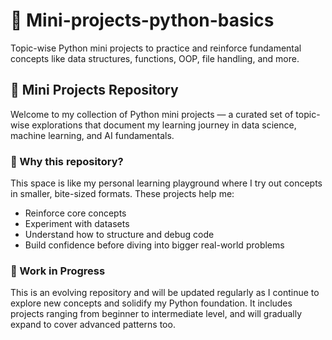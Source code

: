 # 🐍 Mini-projects-python-basics
Topic-wise Python mini projects to practice and reinforce fundamental concepts like data structures, functions, OOP, file handling, and more.

## 🧪 Mini Projects Repository

Welcome to my collection of Python mini projects — a curated set of topic-wise explorations that document my learning journey in data science, machine learning, and AI fundamentals.

### 📌 Why this repository?

This space is like my personal learning playground where I try out concepts in smaller, bite-sized formats. These projects help me:
- Reinforce core concepts
- Experiment with datasets
- Understand how to structure and debug code
- Build confidence before diving into bigger real-world problems

### 🚧 Work in Progress

This is an evolving repository and will be updated regularly as I continue to explore new concepts and solidify my Python foundation. It includes projects ranging from beginner to intermediate level, and will gradually expand to cover advanced patterns too.
